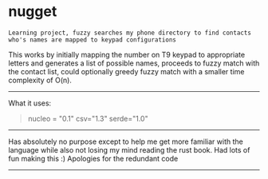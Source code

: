 # nugget
`Learning project, fuzzy searches my phone directory to find contacts who's names are mapped to keypad configurations`



This works by initially mapping the number on T9 keypad to appropriate letters and generates a list of possible names, proceeds to fuzzy match with the contact list, could optionally greedy fuzzy match with a smaller time complexity of O(n).

---
What it uses:
> nucleo = "0.1"
csv="1.3"
serde="1.0"
---
Has absolutely no purpose except to help me get more familiar with the language while also not losing my mind reading the rust book.
Had lots of fun making this :)
Apologies for the redundant code

---